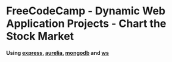 # FreeCodeCamp - Dynamic Web Application Projects - Chart the Stock Market
**Using [express](https://expressjs.com/), [aurelia](http://aurelia.io/), [mongodb](https://github.com/mongodb/node-mongodb-native) and [ws](https://github.com/websockets/ws)**